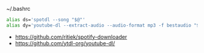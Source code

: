 ~/.bashrc

```bash
alias ds='spotdl --song "$@"'
alias dy='youtube-dl --extract-audio --audio-format mp3 -f bestaudio "$@"'
```

- https://github.com/ritiek/spotify-downloader
- https://github.com/ytdl-org/youtube-dl/

